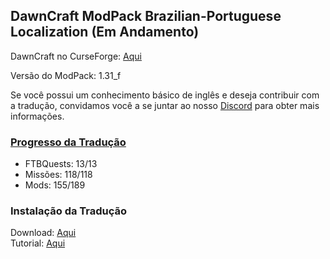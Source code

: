 ## DawnCraft ModPack Brazilian-Portuguese Localization (Em Andamento)

DawnCraft no CurseForge: [Aqui](https://www.curseforge.com/minecraft/modpacks/dawn-craft "DawnCraft - An Adventure RPG Modpack")

Versão do ModPack: 1.31_f

Se você possui um conhecimento básico de inglês e deseja contribuir com a tradução, convidamos você a se juntar ao nosso [Discord](https://discord.gg/QQxckfPWvz "DawnCraft - Tradução pt_br") para obter mais informações.

### [Progresso da Tradução](https://github.com/GMalvestiti/dawncraft_lang_pt_br/wiki/Progresso)
 - FTBQuests: 13/13
 - Missões: 118/118
 - Mods: 155/189

### Instalação da Tradução

Download: [Aqui](https://github.com/GMalvestiti/dawncraft_lang_pt_br/archive/refs/heads/main.zip)<br>
Tutorial: [Aqui](https://discord.com/channels/1093965596384833657/1118309439989104721 "Tutorial")
